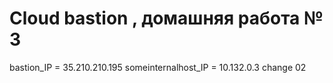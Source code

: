 # Cloud bastion , домашняя работа № 3
bastion_IP = 35.210.210.195
someinternalhost_IP = 10.132.0.3
change 02

